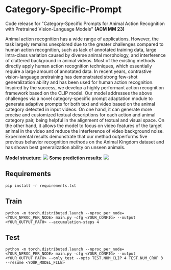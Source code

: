 # Category-Specific-Prompt
Code release for "Category-Specific Prompts for Animal Action Recognition with Pretrained Vision-Language Models" **(ACM MM 23)**

Animal action recognition has a wide range of applications. However, the task largely remains unexplored due to the greater challenges compared to human action recognition, such as lack of annotated training data, large intra-class variation caused by diverse animal morphology, and interference of cluttered background in animal videos. Most of the existing methods directly apply human action recognition techniques, which essentially require a large amount of annotated data. In recent years, contrastive vision-language pretraining has demonstrated strong few-shot generalization ability and has been used for human action recognition. Inspired by the success, we develop a highly performant action recognition framework based on the CLIP model. Our model addresses the above challenges via a novel category-specific prompt adaptation module to generate adaptive prompts for both text and video based on the animal category detected in input videos. On one hand, it can generate more precise and customized textual descriptions for each action and animal category pair, being helpful in the alignment of textual and visual space. On the other hand, it allows the model to focus on video features of the target animal in the video and reduce the interference of video background noise. Experimental results demonstrate that our method outperforms five previous behavior recognition methods on the Animal Kingdom dataset and has shown best generalization ability on unseen animals.

**Model structure:**
![](https://github.com/jynkris1016/Category-Specific-Prompt/blob/main/img/Model%20structure.png)
**Some prediction results:**
![](https://github.com/jynkris1016/Category-Specific-Prompt/blob/main/img/visualization.png)

## Requirements
`
pip install -r requirements.txt
`

## Train
`
python -m torch.distributed.launch --nproc_per_node=<YOUR_NPROC_PER_NODE> main.py -cfg <YOUR_CONFIG> --output <YOUR_OUTPUT_PATH> --accumulation-steps 4
`

## Test
`
python -m torch.distributed.launch --nproc_per_node=<YOUR_NPROC_PER_NODE> main.py -cfg <YOUR_CONFIG> --output <YOUR_OUTPUT_PATH> --only_test --opts TEST.NUM_CLIP 4 TEST.NUM_CROP 3 --resume <YOUR_MODEL_FILE>
`
